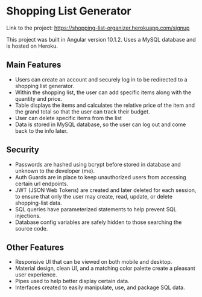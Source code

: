 # Shopping List Generator

Link to the project: https://shopping-list-organizer.herokuapp.com/signup 

This project was built in Angular version 10.1.2.
Uses a MySQL database and is hosted on Heroku.

## Main Features

- Users can create an account and securely log in to be redirected to a shopping list generator.
- Within the shopping list, the user can add specific items along with the quantity and price.
- Table displays the items and calculates the relative price of the item and the grand total so that the user can track their budget.
- User can delete specific items from the list
- Data is stored in MySQL database, so the user can log out and come back to the info later.

## Security

- Passwords are hashed using bcrypt before stored in database and unknown to the developer (me).
- Auth Guards are in place to keep unauthorized users from accessing certain url endpoints.
- JWT (JSON Web Tokens) are created and later deleted for each session, to ensure that only the user may create, read, update, or delete shopping-list data.
- SQL queries have parameterized statements to help prevent SQL injections.
- Database config variables are safely hidden to those searching the source code.

## Other Features

- Responsive UI that can be viewed on both mobile and desktop.
- Material design, clean UI, and a matching color palette create a pleasant user experience.
- Pipes used to help better display certain data.
- Interfaces created to easily manipulate, use, and package SQL data.
